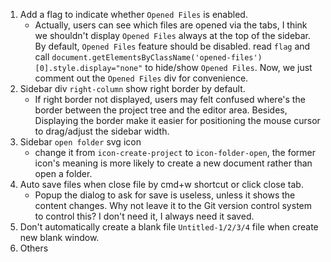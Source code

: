 1. Add a flag to indicate whether `Opened Files` is enabled.
   - Actually, users can see which files are opened via the tabs, I think we shouldn't display `Opened Files` always at the top of the sidebar. By default, `Opened Files` feature should be disabled.
   read `flag` and call `document.getElementsByClassName('opened-files')[0].style.display="none"` to hide/show `Opened Files`.
   Now, we just comment out the `Opened Files` div for convenience.
2. Sidebar div `right-column` show right border by default.
   - If right border not displayed, users may felt confused where's the border between the project tree and the editor area. Besides, Displaying the border make it easier for positioning the mouse cursor to drag/adjust the sidebar width.
3. Sidebar `open folder` svg icon
   - change it from `icon-create-project` to `icon-folder-open`, the former icon's meaning is more likely to create a new document rather than open a folder.
4. Auto save files when close file by cmd+w shortcut or click close tab. 
   - Popup the dialog to ask for save is useless, unless it shows the content changes. Why not leave it to the Git version control system to control this? I don't need it, I always need it saved.
5. Don't automatically create a blank file `Untitled-1/2/3/4` file when create new blank window.
6.  Others
